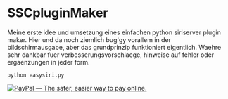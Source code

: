 SSCpluginMaker
==============

Meine erste idee und umsetzung eines einfachen python siriserver plugin maker.
Hier und da noch ziemlich bug'gy vorallem in der bildschirmausgabe, aber das grundprinzip funktioniert eigentlich.
Waehre sehr dankbar fuer verbesserungsvorschlaege, hinweise auf fehler oder ergaenzungen in jeder form.

    python easysiri.py

<p><a href="https://www.paypal.com/cgi-bin/webscr?cmd=_s-xclick&hosted_button_id=Q82YPRB7XCZ3Q"><img alt="PayPal — The safer, easier way to pay online." src="https://www.paypal.com/de_DE/DE/i/btn/btn_donateCC_LG.gif" style="max-width:100%;"></a></p>
